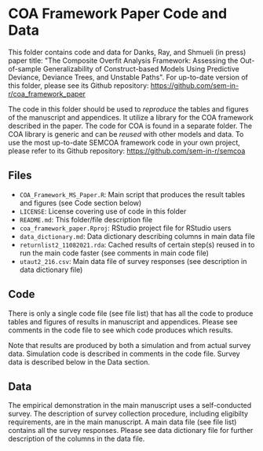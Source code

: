 # COA Framework Paper Code and Data

This folder contains code and data for Danks, Ray, and Shmueli (in press) paper title: "The Composite Overfit Analysis Framework: Assessing the Out-of-sample Generalizability of Construct-based Models Using Predictive Deviance, Deviance Trees, and Unstable Paths". For up-to-date version of this folder, please see its Github repository: https://github.com/sem-in-r/coa_framework_paper

The code in this folder should be used to *reproduce* the tables and figures of the manuscript and appendices. It utilize a library for the COA framework described in the paper. The code for COA is found in a separate folder. The COA library is generic and can be *reused* with other models and data. To use the most up-to-date SEMCOA framework code in your own project, please refer to its Github repository: https://github.com/sem-in-r/semcoa

## Files

- `COA_Framework_MS_Paper.R`: Main script that produces the result tables and figures (see Code section below)
- `LICENSE`: License covering use of code in this folder
- `README.md`: This folder/file description file
- `coa_framework_paper.Rproj`: RStudio project file for RStudio users
- `data_dictionary.md`: Data dictionary describing columns in main data file
- `returnlist2_11082021.rda`: Cached results of certain step(s) reused in to run the main code faster (see comments in main code file)
- `utaut2_216.csv`: Main data file of survey responses (see description in data dictionary file)

## Code

There is only a single code file (see file list) that has all the code to produce tables and figures of results in manuscript and appendices. Please see comments in the code file to see which code produces which results.

Note that results are produced by both a simulation and from actual survey data. Simulation code is described in comments in the code file. Survey data is described below in the Data section.

## Data

The empirical demonstration in the main manuscript uses a self-conducted survey. The description of survey collection procedure, including eligibilty requirements, are in the main manuscript. A main data file (see file list) contains all the survey responses. Please see data dictionary file for further description of the columns in the data file.
